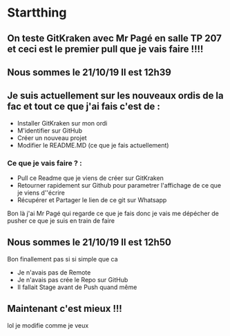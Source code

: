 # Startthing
## On teste GitKraken avec Mr Pagé en salle TP 207 et ceci est le premier pull que je vais faire !!!! 
## Nous sommes le 21/10/19 Il est 12h39

## Je suis actuellement sur les nouveaux ordis de la fac et tout ce que j'ai fais c'est de :
- Installer GitKraken sur mon ordi
- M'identifier sur GitHub
- Créer un nouveau projet
- Modifier le README.MD (ce que je fais actuellement)

### Ce que je vais faire ? :
- Pull ce Readme que je viens de créer sur GitKraken
- Retourner rapidement sur Github pour parametrer l'affichage de ce que je viens d''écrire
- Récupérer et Partager le lien de ce git sur Whatsapp 

Bon là j'ai Mr Pagé qui regarde ce que je fais donc je vais me dépécher de pusher ce que je suis en train de faire



## Nous sommes le 21/10/19 Il est 12h50

Bon finallement pas si si simple que ca 
* Je n'avais pas de Remote 
* Je n'avais pas crée le Repo sur GitHub
* Il fallait Stage avant de Push quand même 
## Maintenant c'est mieux !!!


lol je modifie comme je veux